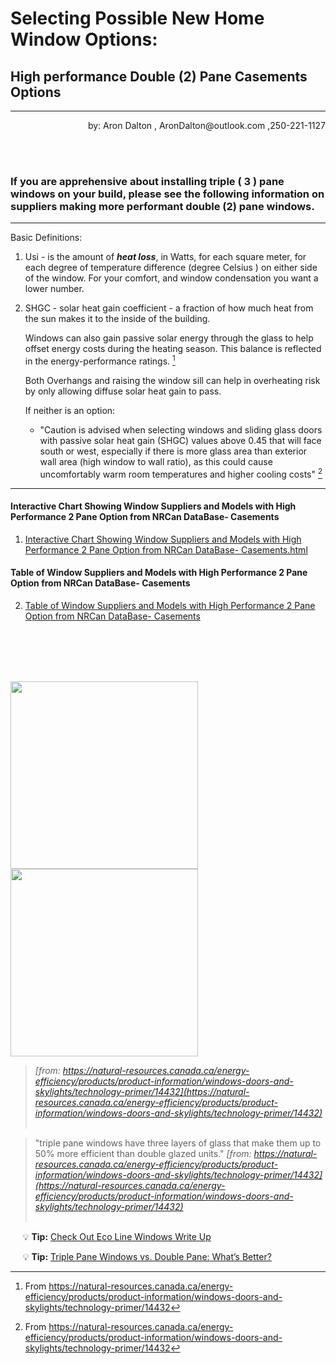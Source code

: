 # Selecting Possible New Home Window Options:  

## High performance Double (2) Pane Casements Options

___

<p align="right">by: Aron Dalton   , AronDalton@outlook.com  ,250-221-1127</p>
                                                                                     
<br/><br/>

### If you are apprehensive about installing triple ( 3 ) pane windows on your build, please see the following information on suppliers making more performant double (2) pane windows.

---

Basic Definitions:
1. Usi - is the amount of **_heat loss_**, in Watts, for each square meter, for each degree of temperature difference  (degree Celsius ) on either side of the window.  For your comfort, and window condensation you want a lower number. 
2. SHGC - solar heat gain coefficient - a fraction of how much heat from the sun makes it to the inside of the building.
   
   Windows can also gain passive solar energy through the glass to help offset energy costs during the heating season. This balance is reflected in the energy-performance ratings. [^1]
		
   Both Overhangs and raising the window sill can help in overheating risk by only allowing diffuse solar heat gain to pass.
   
   If neither is an option:
   * "Caution is advised when selecting windows and sliding glass doors with passive solar heat gain (SHGC) values above 0.45 that will face south or west, especially if there is more glass area than exterior wall area (high window to wall ratio), as this could cause uncomfortably warm room temperatures and higher cooling costs" [^1]

___

[^1]: From <https://natural-resources.canada.ca/energy-efficiency/products/product-information/windows-doors-and-skylights/technology-primer/14432> 


#### Interactive Chart Showing Window Suppliers and Models with High Performance 2 Pane Option from NRCan DataBase- Casements
1. [ Interactive Chart Showing Window Suppliers and Models with High Performance 2 Pane Option from NRCan DataBase- Casements.html ]( https://aron-dalton.github.io/Window-Suppliers-and-Models-with-high-performance-2-Pane-option-from-NRCan-DataBase--Casements/Window%20Suppliers%20and%20Models%20with%20high%20performance%202%20Pane%20option%20from%20NRCan%20DataBase-%20Casements.html )

#### Table of Window Suppliers and Models with High Performance 2 Pane Option from NRCan DataBase- Casements
2. [ Table of Window Suppliers and Models with High Performance 2 Pane Option from NRCan DataBase- Casements ]( https://1drv.ms/x/s!Au08A3tgUBgDkdhs4yFUkZ_0j7Gu5w?e=tqeSjM&nav=MTVfezAwMDAwMDAwLTAwMDEtMDAwMC0wMDAwLTAwMDAwMDAwMDAwMH0 )

<br/><br/>
<br/><br/>


<img src="https://natural-resources.canada.ca/sites/nrcan/files/energy/products/categories/fenestration/FeaturesTypical_EE_Commercial_Window_en.jpg"  height="300"/>  <img src="https://natural-resources.canada.ca/sites/nrcan/files/energy/products/categories/fenestration/FeaturesTypical_EE_Residential_Window_en.jpg" height="300" />  

> *[from: https://natural-resources.canada.ca/energy-efficiency/products/product-information/windows-doors-and-skylights/technology-primer/14432](https://natural-resources.canada.ca/energy-efficiency/products/product-information/windows-doors-and-skylights/technology-primer/14432)*
<br/><br/>

>  "triple pane windows have three layers of glass that make them up to 50% more efficient than double glazed units."
> *[from: https://natural-resources.canada.ca/energy-efficiency/products/product-information/windows-doors-and-skylights/technology-primer/14432](https://natural-resources.canada.ca/energy-efficiency/products/product-information/windows-doors-and-skylights/technology-primer/14432)*
<br/><br/>


&nbsp;&nbsp;&nbsp;&nbsp;  :bulb: **Tip:** [ Check Out Eco Line Windows Write Up](https://www.ecolinewindows.ca/features-and-option/energy-efficiency/)

&nbsp;&nbsp;&nbsp;&nbsp;  :bulb: **Tip:** [ Triple Pane Windows vs. Double Pane: What’s Better?](https://www.ecolinewindows.ca/triple-pane-windows-vs-double-pane-window-features-and-comparison/)


